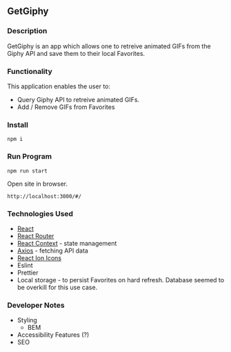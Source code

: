 ## GetGiphy

### Description

GetGiphy is an app which allows one to retreive animated GIFs from the Giphy API and save them to their local Favorites.

### Functionality

This application enables the user to:

- Query Giphy API to retreive animated GIFs.
- Add / Remove GIFs from Favorites

### Install

```
npm i
```

### Run Program

```
npm run start
```

Open site in browser.

`http://localhost:3000/#/`

### Technologies Used

- [React](https://reactjs.org/)
- [React Router](https://reacttraining.com/react-router/)
- [React Context](https://reactjs.org/docs/context.html) - state management
- [Axios](https://www.npmjs.com/package/axios) - fetching API data
- [React Ion Icons](https://zamarrowski.github.io/react-ionicons/)
- Eslint
- Prettier
- Local storage - to persist Favorites on hard refresh. Database seemed to be overkill for this use case.

### Developer Notes

- Styling
  - BEM
- Accessibility Features (?)
- SEO
